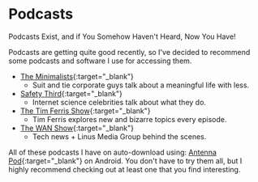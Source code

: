 <!-- 2022-01-20- -->

# Podcasts

Podcasts Exist, and if You Somehow Haven't Heard, Now You Have!

Podcasts are getting quite good recently, so I've decided to recommend some podcasts and software I use for accessing them.

- [The Minimalists](https://www.theminimalists.com/podcast/){:target="\_blank"}
  - Suit and tie corporate guys talk about a meaningful life with less.
- [Safety Third](https://safetythirdpod.com/){:target="\_blank"}
  - Internet science celebrities talk about what they do.
- [The Tim Ferris Show](https://tim.blog/podcast/){:target="\_blank"}
  - Tim Ferris explores new and bizarre topics every episode.
- [The WAN Show](https://chartable.com/podcasts/the-wan-show-podcast/episodes){:target="\_blank"}
  - Tech news + Linus Media Group behind the scenes.

All of these podcasts I have on auto-download using: [Antenna Pod](https://antennapod.org/){:target="\_blank"} on Android.
You don't have to try them all, but I highly recommend checking out at least one that you find interesting.
